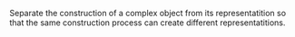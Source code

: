 Separate the construction of a complex object from its
representatition so that the same construction process can
create different representatitions.